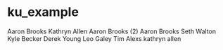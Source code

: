 # ku_example

Aaron Brooks
Kathryn Allen
Aaron Brooks (2)
Aaron Brooks
Seth Walton
Kyle Becker
Derek Young
Leo Galey
Tim Alexs
kathryn allen
